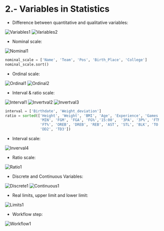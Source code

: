 # 2.- Variables in Statistics

* Difference between quantitative and qualitative variables:

![Variables1](https://s3.amazonaws.com/dq-content/284/s1m2_qualit_quantit.svg)
![Variables2](https://s3.amazonaws.com/dq-content/284/s1m2_height_team.svg)

* Nominal scale:

![Nominal1](https://s3.amazonaws.com/dq-content/284/s1m2_nominal.svg)

```python
nominal_scale = ['Name', 'Team', 'Pos', 'Birth_Place', 'College']
nominal_scale.sort()
```

* Ordinal scale:

![Ordinal1](https://s3.amazonaws.com/dq-content/284/s1m2_ordinal_intervals.svg)
![Ordinal2](https://s3.amazonaws.com/dq-content/284/s1m2_ordinal.svg)

* Interval & ratio scale:

![Interval1](https://s3.amazonaws.com/dq-content/284/s1m2_intervals_eq.svg)
![Invertval2](https://s3.amazonaws.com/dq-content/284/s1m2_interval_ratio.svg)
![Invertval3](https://s3.amazonaws.com/dq-content/284/s1m2_interval_vs_ratio.svg)

```python
interval = ['Birthdate', 'Weight_deviation']
ratio = sorted(['Height', 'Weight', 'BMI', 'Age', 'Experience', 'Games Played',
                'MIN', 'FGM', 'FGA', 'FG%','15:00',  '3PA', '3P%', 'FTM', 'FTA',
                'FT%', 'OREB', 'DREB', 'REB', 'AST', 'STL', 'BLK', 'TO', 'PTS', 
                'DD2', 'TD3'])
```

* Interval scale:

![Inverval4](https://s3.amazonaws.com/dq-content/284/s1m2_anno_domini.svg)

* Ratio scale:

![Ratio1](https://s3.amazonaws.com/dq-content/284/s1m2_temperature.svg)

* Discrete and Continuous Variables:

![Discrete1](https://s3.amazonaws.com/dq-content/284/s1m2_infinity_in_finity.svg)
![Continuous1](https://s3.amazonaws.com/dq-content/284/s1m2_any_value_interval.svg)

* Real limits, upper limit and lower limit:

![Limits1](https://s3.amazonaws.com/dq-content/284/s1m2_real_limits.svg)




* Workflow step:

![Workflow1](https://s3.amazonaws.com/dq-content/284/s1m2_second_step_done.svg)



